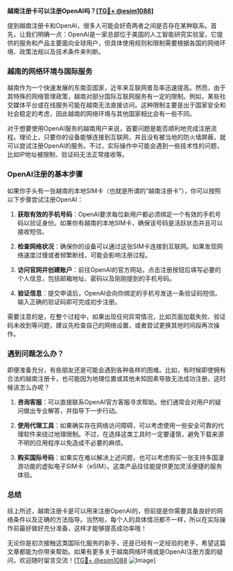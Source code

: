 **越南注册卡可以注册OpenAI吗？[[TG💪+ @esim1088](https://t.me/s/esim1088)]**

提到越南注册卡和OpenAI，很多人可能会好奇两者之间是否存在某种联系。首先，让我们明确一点：OpenAI是一家总部位于美国的人工智能研究实验室，它提供的服务和产品主要面向全球用户，但具体使用规则和限制需要根据各国的网络环境、政策法规以及技术条件来判断。

### 越南的网络环境与国际服务

越南作为一个快速发展的东南亚国家，近年来互联网普及率迅速提高。然而，由于其特殊的网络管理政策，越南对部分国际互联网服务有一定的限制。例如，某些社交媒体平台或在线服务可能在越南无法直接访问。这种限制主要是出于国家安全和社会稳定的考虑，因此越南的网络环境与其他国家相比会有一些不同。

对于想要使用OpenAI服务的越南用户来说，首要问题是能否顺利地完成注册流程。理论上，只要你的设备能够连接到互联网，并且没有被当地的防火墙屏蔽，就可以尝试注册OpenAI的服务。不过，实际操作中可能会遇到一些技术性的问题，比如IP地址被限制、验证码无法正常接收等。

### OpenAI注册的基本步骤

如果你手头有一张越南的本地SIM卡（也就是所谓的“越南注册卡”），你可以按照以下步骤尝试注册OpenAI：

1. **获取有效的手机号码**：OpenAI要求每位新用户都必须绑定一个有效的手机号码以验证身份。如果你有越南的本地SIM卡，确保该号码是活跃状态并且可以接收短信。

2. **检查网络状况**：确保你的设备可以通过这张SIM卡连接到互联网。如果发现网络速度过慢或者频繁断线，可能会影响注册过程。

3. **访问官网并创建账户**：前往OpenAI的官方网站，点击注册按钮后填写必要的个人信息，包括邮箱地址、密码以及刚刚提到的手机号码。

4. **验证信息**：提交申请后，OpenAI会向你绑定的手机号发送一条验证码短信。输入正确的验证码即可完成初步注册。

需要注意的是，在整个过程中，如果出现任何异常情况，比如页面加载失败、验证码未收到等问题，建议先检查自己的网络设置，或者尝试更换其他时间段再次操作。

### 遇到问题怎么办？

即便准备充分，有些朋友还是可能会遇到各种各样的困难。比如，有时候即使拥有合法的越南注册卡，也可能因为地理位置或其他未知因素导致无法成功注册。这时候该怎么办呢？

1. **咨询客服**：可以直接联系OpenAI官方客服寻求帮助。他们通常会对用户的疑问做出专业解答，并指导下一步行动。

2. **使用代理工具**：如果确实存在网络访问障碍，可以考虑使用一些安全可靠的代理软件来绕过地理限制。不过，在选择这类工具时一定要谨慎，避免下载来源不明的应用程序以免造成不必要的麻烦。

3. **购买国际号码**：如果实在难以解决上述问题，也可以考虑购买一张支持多国漫游功能的虚拟电子SIM卡（eSIM）。这类产品往往能提供更加灵活便捷的服务体验。

### 总结

综上所述，越南注册卡是可以用来注册OpenAI的，但前提是你需要具备良好的网络条件以及正确的方法指导。当然啦，每个人的具体情况都不一样，所以在实际操作前最好做好充分准备，这样才能够提高成功率哦！

无论你是初次接触这类国际化服务的新手，还是已经有一定经验的老手，希望这篇文章都能为你带来帮助。如果有更多关于越南网络环境或是OpenAI注册方面的疑问，欢迎随时留言交流！[[TG💪+ @esim1088](https://t.me/s/esim1088) ![Image](https://i.postimg.cc/4NQfJmqS/Snipaste-2025-05-13-00-14-12.png)]